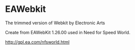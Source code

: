 EAWebkit
========

The trimmed version of Webkit by Electronic Arts

Create from EAWebKit 1.26.00 used in Need for Speed World.

http://gpl.ea.com/nfsworld.html
